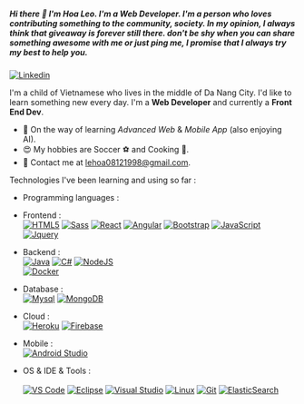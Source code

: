 ##### Hi there 👋 I'm Hoa Leo. I'm a Web Developer. I'm a person who loves contributing something to the community, society. In my opinion, I always think that giveaway is forever still there. don't be shy when you can share something awesome with me or just ping me, I promise that I always try my best to help you.

<!--
Here are some ideas to get you started:

- 🔭 I’m currently working on ...
- 🌱 I’m currently learning ...
- 👯 I’m looking to collaborate on ...
- 🤔 I’m looking for help with ...
- 💬 Ask me about ...
- 📫 How to reach me: ...
- 😄 Pronouns: ...
- ⚡ Fun fact: ... -->

[![Linkedin](https://img.shields.io/badge/-LinkedIn-blue?style=flat&logo=Linkedin&logoColor=white&link=https://www.linkedin.com/in/dinhanhthi/)](https://www.linkedin.com/in/hoaleo1999/)

<!-- [![My Notes]()]()
[![Buy Me A Coffee]()]() -->

I'm a child of Vietnamese who lives in the middle of Da Nang City. I'd like to learn something new every day. I'm a **Web Developer** and currently a **Front End Dev**.

- 🌱 On the way of learning _Advanced Web_ & _Mobile App_ (also enjoying AI).
- 😍 My hobbies are Soccer ⚽ and Cooking 🍳.
- 💌 Contact me at [lehoa08121998@gmail.com](mailto:lehoa08121998@gmail.com).
<!-- - 🔥 Most proud of -->

Technologies I've been learning and using so far :

- Programming languages : <br />

- Frontend : <br />
  [![HTML5](http://img.shields.io/badge/-HTML5-eee?style=flat-square&logo=html5&logoColor=E34F26)]()
  [![Sass](https://img.shields.io/badge/-SASS-eee?style=flat-square&logo=sass&logoColor=CC6699)]()
  [![React](https://img.shields.io/badge/-React-eee?style=flat-square&logo=react&logoColor=0088cc)]()
  [![Angular](https://img.shields.io/badge/-Angular-EEE?style=flat-square&logo=angular&logoColor=DD0031)]()
  [![Bootstrap](http://img.shields.io/badge/-Bootstrap-eee?style=flat-square&logo=bootstrap&logoColor=563D7C)]()
  [![JavaScript](http://img.shields.io/badge/-JavaScript-eee?style=flat-square&logo=JavaScript&logoColor=563D7C)]()
  [![Jquery](http://img.shields.io/badge/-Jquery-eee?style=flat-square&logo=Jquery&logoColor=563D7C)]()
- Backend : <br />
  [![Java](http://img.shields.io/badge/-Java-eee?style=flat-square&logo=Java&logoColor=563D7C)]()
  [![C#](https://img.shields.io/badge/-CSharp-eee?style=flat-square&logo=csharp&logoColor=123456)]()
  [![NodeJS](https://img.shields.io/badge/-NodeJs-eee?style=flat-square&logo=nodedotjs&logoColor=green)]()  
   [![Docker](https://img.shields.io/badge/-Docker-eee?style=flat-square&logo=docker&logoColor=2496ed)]()
- Database : <br />
[![Mysql](https://img.shields.io/badge/-Mysql-eee?style=flat-square&logo=Mysql&logoColor=blue)]()
[![MongoDB](https://img.shields.io/badge/-MongoDB-eee?style=flat-square&logo=MongoDB&logoColor=light-green)]()
<!--     [![MSSQL](https://www.logowik.com/content/uploads/images/microsoft-sql-server4529.jpg)]() -->

- Cloud : <br />
[![Heroku](https://img.shields.io/badge/-Heroku-eee?style=flat-square&logo=heroku&logoColor=430098)]()
[![Firebase](https://img.shields.io/badge/-Firebase-EEE?style=flat-square&logo=firebase&logoColor=FFCA28)]()
<!--     [![AWS](https://voicefoundry.com/wp-content/uploads/2018/09/feature-aws-300x169.jpg)]()
    [![Azure](https://cdn.icon-icons.com/icons2/2699/PNG/512/microsoft_azure_logo_icon_170956.png)]() -->
- Mobile : <br />
  [![Android Studio](https://img.shields.io/badge/-android-eee?style=flat-square&logo=android&logoColor=green)]()
    <!--     [![React Native](https://www.appcoda.com/wp-content/uploads/2015/04/react-native.png)]() -->

- OS & IDE & Tools : <br />  
   [![VS Code](http://img.shields.io/badge/-VS%20Code-eee?style=flat-square&logo=visual-studio-code&logoColor=007ACC)]()
  [![Eclipse](https://img.shields.io/badge/-eclipse-eee?style=flat-square&logo=eclipse&logoColor=2000a5)]()
  [![Visual Studio](https://img.shields.io/badge/-Visaul-eee?style=flat-square&logo=visualStudio&logoColor=2000a5)]()
  [![Linux](http://img.shields.io/badge/-Linux-eee?style=flat-square&logo=linux&logoColor=D67A10)]()
  [![Git](http://img.shields.io/badge/-Git-eee?style=flat-square&logo=git&logoColor=F05032)]()
  [![ElasticSearch](https://img.shields.io/badge/-ElasticSearch-eee?style=flat-square&logo=ElasticSearch&logoColor=207ea5)]()
    <!--     [![Sphinx doc]()](/sphinx-restructuredtext) -->
    <!--     [![Solr](https://cdn.icon-icons.com/icons2/2699/PNG/512/apache_solr_logo_icon_169580.png)]() -->
